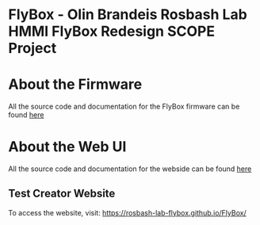 # FlyBox - Olin Brandeis Rosbash Lab HMMI FlyBox Redesign SCOPE Project

# About the Firmware
All the source code and documentation for the FlyBox firmware can be found [here](https://github.com/ctallum/FlyBox-firmware)

# About the Web UI
All the source code and documentation for the webside can be found [here](https://github.com/Rosbash-Lab-FlyBox/FlyBox/tree/main/programming-gui)

## Test Creator Website
To access the website, visit:
https://rosbash-lab-flybox.github.io/FlyBox/

